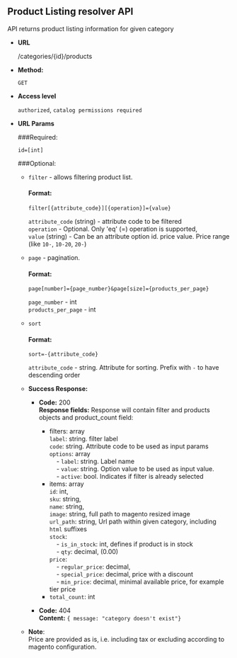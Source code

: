 **Product Listing resolver API**
----
  API returns product listing information for given category

* **URL**

  /categories/{id}/products

* **Method:**
  
  `GET`

* **Access level**
  
    `authorized`, `catalog permissions required`
  
*  **URL Params**
   
      ###Required:
    
      `id=[int]`
      
      ###Optional:
      
      * `filter` - allows filtering product list. 
          #### Format: 
          `filter[{attribute_code}][{operation}]={value}` <br/>
          
           `attribute_code` (string) - attribute code to be filtered <br/>
           `operation` - Optional. Only 'eq' (=) operation is supported,  <br/>
           `value` (string) - Can be an attribute option id. price value. Price range (like `10-`, `10-20`, `20-`)
      
      * `page` - pagination.
           #### Format:
           `page[number]={page_number}&page[size]={products_per_page}` <br/>
           
           `page_number` - int <br/>
           `products_per_page` - int
      
      * `sort`
        #### Format:
        `sort=-{attribute_code}` <br/>
        
        `attribute_code` - string. Attribute for sorting. Prefix with `-` to have descending order
        
   * **Success Response:**
     
     * **Code:** 200 <br />
       **Response fields:**
            Response will contain filter and products objects and product_count field: <br/>
       * filters: array <br/>
        `label`: string. filter label <br/>
        `code`: string. Attribute code to be used as input params <br/>
        `options`: array <br/>
        &nbsp;&nbsp;&nbsp;&nbsp;- `label`: string. Label name <br/>
        &nbsp;&nbsp;&nbsp;&nbsp;- `value`: string. Option value to be used as input value. <br/>
        &nbsp;&nbsp;&nbsp;&nbsp;- `active`: bool. Indicates if filter is already selected <br/>
       * items: array <br/> 
        `id`: int, <br/>
        `sku`: string,<br/>
        `name`: string, <br/>
        `image`: string, full path to magento resized image <br/>
        `url_path`: string, Url path within given category, including `html` suffixes <br/>
        `stock`: <br/>
        &nbsp;&nbsp;&nbsp;&nbsp;- `is_in_stock`: int, defines if product is in stock<br/>
        &nbsp;&nbsp;&nbsp;&nbsp;- `qty`: decimal, (0.00) <br/>
        `price`: <br/>
         &nbsp;&nbsp;&nbsp;&nbsp;- `regular_price`: decimal, <br/>
         &nbsp;&nbsp;&nbsp;&nbsp;- `special_price`: decimal, price with a discount <br/>
         &nbsp;&nbsp;&nbsp;&nbsp;- `min_price`: decimal, minimal available price, for example tier price
       * `total_count`: int
       
     * **Code:** 404<br />
       **Content:** `{ message: "category doesn't exist"}`
    * **Note**: <br/>
      Price are provided as is, i.e. including tax or excluding according to magento configuration.
      
   
